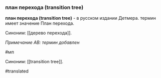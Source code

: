 ### план перехода (transition tree)

**план перехода (transition tree)** - в русском издании Детмера. термин имеет значение План перехода.

Синоним: [[дерево перехода]].

*Примечание АВ: термин добавлен*

#мп

Синоним: [[transition tree]].

#translated
